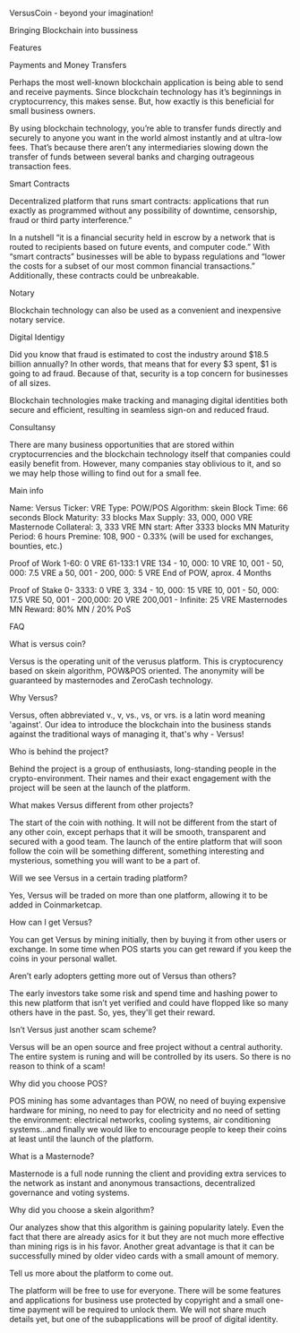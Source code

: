 VersusCoin - beyond your imagination!

Bringing Blockchain into bussiness


 
Features


Payments and Money Transfers

Perhaps the most well-known blockchain application is being able to send and receive payments. Since blockchain technology has it’s beginnings in cryptocurrency, this makes sense. But, how exactly is this beneficial for small business owners.

By using blockchain technology, you’re able to transfer funds directly and securely to anyone you want in the world almost instantly and at ultra-low fees. That’s because there aren’t any intermediaries slowing down the transfer of funds between several banks and charging outrageous transaction fees.




Smart Contracts

Decentralized platform that runs smart contracts: applications that run exactly as programmed without any possibility of downtime, censorship, fraud or third party interference.”

In a nutshell “it is a financial security held in escrow by a network that is routed to recipients based on future events, and computer code.” With “smart contracts” businesses will be able to bypass regulations and “lower the costs for a subset of our most common financial transactions.” Additionally, these contracts could be unbreakable.




Notary

Blockchain technology can also be used as a convenient and inexpensive notary service.



Digital Identigy

Did you know that fraud is estimated to cost the industry around $18.5 billion annually? In other words, that means that for every $3 spent, $1 is going to ad fraud. Because of that, security is a top concern for businesses of all sizes.

Blockchain technologies make tracking and managing digital identities both secure and efficient, resulting in seamless sign-on and reduced fraud.



Consultansy

There are many business opportunities that are stored within cryptocurrencies and the blockchain technology itself that companies could easily benefit from. However, many companies stay oblivious to it, and so we may help those willing to find out for a small fee.



Main info

Name: Versus 
Ticker: VRE
Type: POW/POS
Algorithm: skein
Block Time: 66 seconds
Block Maturity: 33 blocks
Max Supply: 33, 000, 000 VRE
Masternode Collateral: 3, 333 VRE
MN start: After 3333 blocks
MN Maturity Period: 6 hours
Premine: 108, 900 - 0.33% (will be used for exchanges, bounties, etc.)

Proof of Work
1-60: 0 VRE 
61-133:1 VRE
134 - 10, 000: 10 VRE 
10, 001 - 50, 000: 7.5 VRE a
50, 001 - 200, 000: 5 VRE 
End of POW, aprox. 4 Months

Proof of Stake
0- 3333: 0 VRE
3, 334 - 10, 000: 15 VRE
10, 001 - 50, 000: 17.5 VRE
50, 001 - 200,000: 20 VRE
200,001 - Infinite: 25 VRE
Masternodes
MN Reward: 80% MN / 20% PoS



FAQ



What is versus coin?

Versus is the operating unit of the verusus platform. This is cryptocurency based on skein algorithm, POW&POS oriented. The anonymity will be guaranteed by masternodes and ZeroCash technology.


Why Versus?

Versus, often abbreviated v., v, vs., vs, or vrs. is a latin word meaning 'against'. Our idea to introduce the blockchain into the business stands against the traditional ways of managing it, that's why - Versus!


Who is behind the project?

Behind the project is a group of enthusiasts, long-standing people in the crypto-environment. Their names and their exact engagement with the project will be seen at the launch of the platform.


What makes Versus different from other projects?

The start of the coin with nothing. It will not be different from the start of any other coin, except perhaps that it will be smooth, transparent and secured with a good team. The launch of the entire platform that will soon follow the coin will be something different, something interesting and mysterious, something you will want to be a part of.


Will we see Versus in a certain trading platform?

Yes, Versus will be traded on more than one platform, allowing it to be added in Coinmarketcap.


How can I get Versus?

You can get Versus by mining initially, then by buying it from other users or exchange. In some time when POS starts you can get reward if you keep the coins in your personal wallet.


Aren’t early adopters getting more out of Versus than others?

The early investors take some risk and spend time and hashing power to this new platform that isn’t yet verified and could have flopped like so many others have in the past. So, yes, they'll get their reward.


Isn’t Versus just another scam scheme?

Versus will be an open source and free project without a central authority. The entire system is runing and will be controlled by its users. So there is no reason to think of a scam!


Why did you choose POS?

POS mining has some advantages than POW, no need of buying expensive hardware for mining, no need to pay for electricity and no need of setting the environment: electrical networks, cooling systems, air conditioning systems...and finally we would like to encourage people to keep their coins at least until the launch of the platform.


What is a Masternode?

Masternode is a full node running the client and providing extra services to the network as instant and anonymous transactions, decentralized governance and voting systems.


Why did you choose a skein algorithm?

Our analyzes show that this algorithm is gaining popularity lately. Even the fact that there are already asics for it but they are not much more effective than mining rigs is in his favor. Another great advantage is that it can be successfully mined by older video cards with a small amount of memory.


Tell us more about the platform to come out.

Тhe platform will be free to use for everyone. There will be some features and applications for business use protected by copyright and a small one-time payment will be required to unlock them. We will not share much details yet, but one of the subapplications will be proof of digital identity.

